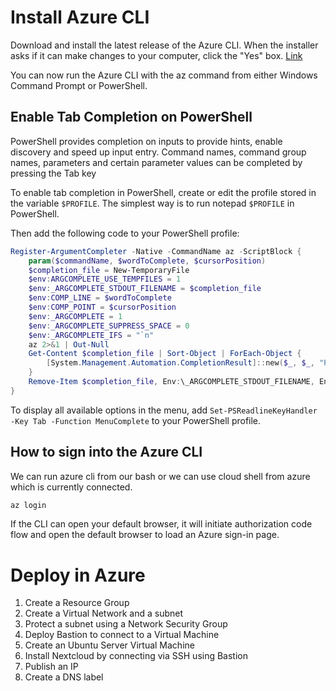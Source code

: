 # Install Azure CLI


Download and install the latest release of the Azure CLI. When the installer asks if it can make changes to your computer, click the "Yes" box. [Link](https://aka.ms/installazurecliwindows)


You can now run the Azure CLI with the az command from either Windows Command Prompt or PowerShell.

## Enable Tab Completion on PowerShell

PowerShell provides completion on inputs to provide hints, enable discovery and speed up input entry. Command names, command group names, parameters and certain parameter values can be completed by pressing the Tab key

To enable tab completion in PowerShell, create or edit the profile stored in the variable `$PROFILE`. The simplest way is to run notepad `$PROFILE` in PowerShell.

Then add the following code to your PowerShell profile:

```powershell
Register-ArgumentCompleter -Native -CommandName az -ScriptBlock {
    param($commandName, $wordToComplete, $cursorPosition)
    $completion_file = New-TemporaryFile
    $env:ARGCOMPLETE_USE_TEMPFILES = 1
    $env:_ARGCOMPLETE_STDOUT_FILENAME = $completion_file
    $env:COMP_LINE = $wordToComplete
    $env:COMP_POINT = $cursorPosition
    $env:_ARGCOMPLETE = 1
    $env:_ARGCOMPLETE_SUPPRESS_SPACE = 0
    $env:_ARGCOMPLETE_IFS = "`n"
    az 2>&1 | Out-Null
    Get-Content $completion_file | Sort-Object | ForEach-Object {
        [System.Management.Automation.CompletionResult]::new($_, $_, "ParameterValue", $_)
    }
    Remove-Item $completion_file, Env:\_ARGCOMPLETE_STDOUT_FILENAME, Env:\ARGCOMPLETE_USE_TEMPFILES, Env:\COMP_LINE, Env:\COMP_POINT, Env:\_ARGCOMPLETE, Env:\_ARGCOMPLETE_SUPPRESS_SPACE, Env:\_ARGCOMPLETE_IFS
}
```

To display all available options in the menu, add `Set-PSReadlineKeyHandler -Key Tab -Function MenuComplete`  to your PowerShell profile.

## How to sign into the Azure CLI

We can run azure cli from our bash or we can use cloud shell from azure which is currently connected.

```powershell
az login
```

If the CLI can open your default browser, it will initiate authorization code flow and open the default browser to load an Azure sign-in page.



# Deploy in Azure




1. Create a Resource Group
2. Create a Virtual Network and a subnet
3. Protect a subnet using a Network Security Group
4. Deploy Bastion to connect to a Virtual Machine
5. Create an Ubuntu Server Virtual Machine
6. Install Nextcloud by connecting via SSH using Bastion
7. Publish an IP
8. Create a DNS label